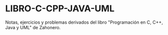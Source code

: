 # LIBRO-C-CPP-JAVA-UML
Notas, ejercicios y problemas derivados del libro "Programación en C, C++, Java y UML" de Zahonero.
